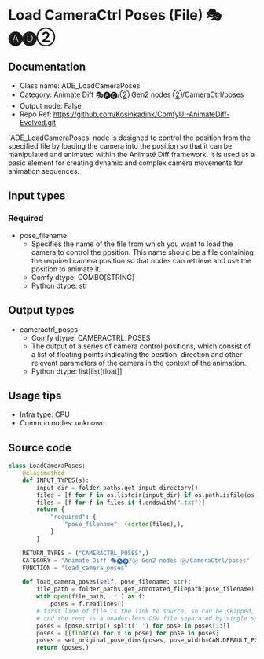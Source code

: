 # Load CameraCtrl Poses (File) 🎭🅐🅓②
## Documentation
- Class name: ADE_LoadCameraPoses
- Category: Animate Diff 🎭🅐🅓/② Gen2 nodes ②/CameraCtrl/poses
- Output node: False
- Repo Ref: https://github.com/Kosinkadink/ComfyUI-AnimateDiff-Evolved.git

`ADE_LoadCameraPoses' node is designed to control the position from the specified file by loading the camera into the position so that it can be manipulated and animated within the Animaté Diff framework. It is used as a basic element for creating dynamic and complex camera movements for animation sequences.

## Input types
### Required
- pose_filename
    - Specifies the name of the file from which you want to load the camera to control the position. This name should be a file containing the required camera position so that nodes can retrieve and use the position to animate it.
    - Comfy dtype: COMBO[STRING]
    - Python dtype: str

## Output types
- cameractrl_poses
    - Comfy dtype: CAMERACTRL_POSES
    - The output of a series of camera control positions, which consist of a list of floating points indicating the position, direction and other relevant parameters of the camera in the context of the animation.
    - Python dtype: list[list[float]]

## Usage tips
- Infra type: CPU
- Common nodes: unknown

## Source code
```python
class LoadCameraPoses:
    @classmethod
    def INPUT_TYPES(s):
        input_dir = folder_paths.get_input_directory()
        files = [f for f in os.listdir(input_dir) if os.path.isfile(os.path.join(input_dir, f))]
        files = [f for f in files if f.endswith(".txt")]
        return {
            "required": {
                "pose_filename": (sorted(files),),
            }
        }

    RETURN_TYPES = ("CAMERACTRL_POSES",)
    CATEGORY = "Animate Diff 🎭🅐🅓/② Gen2 nodes ②/CameraCtrl/poses"
    FUNCTION = "load_camera_poses"

    def load_camera_poses(self, pose_filename: str):
        file_path = folder_paths.get_annotated_filepath(pose_filename)
        with open(file_path, 'r') as f:
            poses = f.readlines()
        # first line of file is the link to source, so can be skipped,
        # and the rest is a header-less CSV file separated by single spaces
        poses = [pose.strip().split(' ') for pose in poses[1:]]
        poses = [[float(x) for x in pose] for pose in poses]
        poses = set_original_pose_dims(poses, pose_width=CAM.DEFAULT_POSE_WIDTH, pose_height=CAM.DEFAULT_POSE_HEIGHT)
        return (poses,)